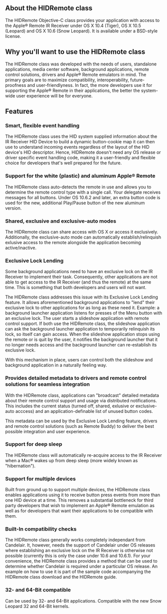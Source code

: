 ## About the HIDRemote class

The HIDRemote Objective-C class provides your application with access to the Apple® Remote IR Receiver under OS X 10.4 (Tiger), OS X 10.5 (Leopard) and OS X 10.6 (Snow Leopard). It is available under a BSD-style license.

## Why you'll want to use the HIDRemote class

The HIDRemote class was developed with the needs of users, standalone applications, media center software, background applications, remote control solutions, drivers and Apple® Remote emulators in mind. The primary goals are to maximize compatibility, interoperability, future-proofness and user-friendlyness. In fact, the more developers use it for supporting the Apple® Remote in their applications, the better the system-wide user experience will be for everyone.

## Features

### Smart, flexible event handling
The HIDRemote class uses the HID system supplied information about the IR Receiver HID Device to build a dynamic button-cookie map it can then use to understand incoming events regardless of the layout of the HID device's HID descriptor. Hence, HIDRemote doesn't need any OS release or driver specific event handling code, making it a user-friendly and flexible choice for developers that's well prepared for the future.

### Support for the white (plastic) and aluminum Apple® Remote
The HIDRemote class auto-detects the remote in use and allows you to determine the remote control type with a single call. Your delegate receives messages for all buttons. Under OS 10.6.2 and later, an extra button code is used for the new, additional Play/Pause button of the new aluminum version.

### Shared, exclusive and exclusive-auto modes
The HIDRemote class can share access with OS X or access it exclusively. Additionally, the exclusive-auto mode can automatically establish/relinquish exlusive access to the remote alongside the application becoming active/inactive.

### Exclusive Lock Lending
Some background applications need to have an exclusive lock on the IR Receiver to implement their task. Consequently, other applications are not able to get access to the IR Receiver (and thus the remote) at the same time. This is something that both developers and users will not want.

The HIDRemote class addresses this issue with its Exclusive Lock Lending feature. It allows aforementioned background applications to "lend" their exclusive lock to other applications for as long as these need it. Example: a background launcher application listens for presses of the Menu button with an exclusive lock. The user starts a slideshow application with remote control support. If both use the HIDRemote class, the slideshow application can ask the background launcher application to temporarily relinquish its lock, so itself can gain access. When the slideshow application stops using the remote or is quit by the user, it notifies the background launcher that it no longer needs access and the background launcher can re-establish its exclusive lock.

With this mechanism in place, users can control both the slideshow and background application in a naturally feeling way.

### Provides detailed metadata to drivers and remote control solutions for seamless integration
With the HIDRemote class, applications can "broadcast" detailed metadata about their remote control support and usage via distributed notifications. This includes the current status (turned off, shared, exlusive or exclusive-auto acccess) and an application-definable list of unused button codes.

This metadata can be used by the Exclusive Lock Lending feature, drivers and remote control solutions (such as Remote Buddy) to deliver the best possible integration and user experience.

### Support for deep sleep
The HIDRemote class will automatically re-acquire access to the IR Receiver when a Mac® wakes up from deep sleep (more widely known as "hibernation").

### Support for multiple devices
Built from ground up to support multiple devices, the HIDRemote class enables applications using it to receive button press events from more than one HID device at a time. This removes a substantial bottleneck for third party developers that wish to implement an Apple® Remote emulation as well as for developers that want their applications to be compatible with them.

### Built-In compatibility checks
The HIDRemote class generally works completely independant from Candelair. It, however, needs the support of Candelair under OS releases where establishing an exclusive lock on the IR Receiver is otherwise not possible (currently this is only the case under 10.6 and 10.6.1). For your convenience, the HIDRemote class provides a method that can be used to determine whether Candelair is required under a particular OS release. An example on how to use it is part of the sample code accompanying the HIDRemote class download and the HIDRemote guide.

### 32- and 64-Bit compatible
Can be used by 32- and 64-Bit applications. Compatible with the new Snow Leopard 32 and 64-Bit kernels.